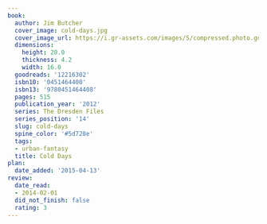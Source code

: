 ```yaml
---
book:
  author: Jim Butcher
  cover_image: cold-days.jpg
  cover_image_url: https://i.gr-assets.com/images/S/compressed.photo.goodreads.com/books/1345145377l/12216302._SX98_.jpg
  dimensions:
    height: 20.0
    thickness: 4.2
    width: 16.0
  goodreads: '12216302'
  isbn10: '0451464400'
  isbn13: '9780451464408'
  pages: 515
  publication_year: '2012'
  series: The Dresden Files
  series_position: '14'
  slug: cold-days
  spine_color: '#5d728e'
  tags:
  - urban-fantasy
  title: Cold Days
plan:
  date_added: '2015-04-13'
review:
  date_read:
  - 2014-02-01
  did_not_finish: false
  rating: 3
---
```

